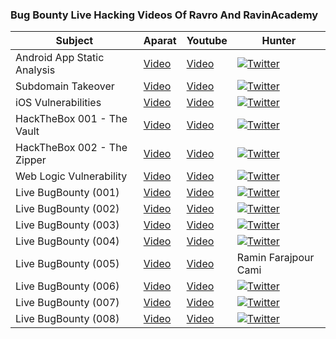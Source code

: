 ### Bug Bounty Live Hacking Videos Of Ravro And RavinAcademy


|Subject|Aparat|Youtube|Hunter|
|----------------------|--------------------|--------------------|------------------
|Android App Static Analysis|[Video](https://www.aparat.com/v/d5kTw)|[Video](https://www.youtube.com/watch?v=Ovj17iY4SxU)|[![Twitter](https://img.shields.io/badge/twitter-@thisismoreti-blue.svg)](https://twitter.com/thisismoreti)
|Subdomain Takeover|[Video](https://www.aparat.com/v/AQVwk)|[Video](https://www.youtube.com/watch?v=_Q8PEt5zVx0)|[![Twitter](https://img.shields.io/badge/twitter-@Sin_Khe-blue.svg)](https://twitter.com/Sin_Khe)
|iOS Vulnerabilities|[Video](https://www.aparat.com/v/3V68g)|[Video](https://www.youtube.com/watch?v=S5Q3X2bGWfM)|[![Twitter](https://img.shields.io/badge/twitter-@Sin_Khe-blue.svg)](https://twitter.com/Sin_Khe)
|HackTheBox 001 - The Vault|[Video](https://www.aparat.com/v/ec126)|[Video](https://www.youtube.com/watch?v=z7puMX4uSqQ)|[![Twitter](https://img.shields.io/badge/twitter-@Sin_Khe-blue.svg)](https://twitter.com/Sin_Khe)
|HackTheBox 002 - The Zipper|[Video](https://www.aparat.com/v/FUa3b)|[Video](https://www.youtube.com/watch?v=VsNyoCBLdY8)|[![Twitter](https://img.shields.io/badge/twitter-@Sin_Khe-blue.svg)](https://twitter.com/Sin_Khe)
|Web Logic Vulnerability|[Video](https://www.aparat.com/v/fVj7v)|[Video](https://www.youtube.com/watch?v=u3f6s7IqR1o)|[![Twitter](https://img.shields.io/badge/twitter-@Sin_Khe-blue.svg)](https://twitter.com/Sin_Khe)
|Live BugBounty (001)|[Video](https://www.aparat.com/v/mJNup)|[Video](https://www.youtube.com/watch?v=HlAohGGZd_4)|[![Twitter](https://img.shields.io/badge/twitter-@Pouyadarabi-blue.svg)](https://twitter.com/Pouyadarabi)
|Live BugBounty (002)|[Video](https://www.aparat.com/v/kDeuN)|[Video](https://www.youtube.com/watch?v=X8o5h44Wr_k)|[![Twitter](https://img.shields.io/badge/twitter-@Amir0x01-blue.svg)](https://twitter.com/Amir0x01)
|Live BugBounty (003)|[Video](https://www.aparat.com/v/rmKdA)|[Video](https://www.youtube.com/watch?v=_ODPRaa3Fig)|[![Twitter](https://img.shields.io/badge/twitter-@r00t98-blue.svg)](https://twitter.com/r00t98)
|Live BugBounty (004)|[Video](https://www.aparat.com/v/U0b6j)|[Video](https://www.youtube.com/watch?v=ZX29qmF7XUc)|[![Twitter](https://img.shields.io/badge/twitter-@meisamrce-blue.svg)](https://twitter.com/meisamrce)
|Live BugBounty (005)|[Video](https://www.aparat.com/v/x9efB)|[Video](https://www.youtube.com/watch?v=VzJj6KiilFk)|Ramin Farajpour Cami
|Live BugBounty (006)|[Video](https://www.aparat.com/v/r0BKD)|[Video](https://www.youtube.com/watch?v=Bb17q9gKdFA)|[![Twitter](https://img.shields.io/badge/twitter-@NaserifardA-blue.svg)](https://twitter.com/NaserifardA)
|Live BugBounty (007)|[Video](https://www.aparat.com/v/nJFmq)|[Video](https://www.youtube.com/watch?v=WLbs_YaleDo)|[![Twitter](https://img.shields.io/badge/twitter-@thisismoreti-blue.svg)](https://twitter.com/thisismoreti)
|Live BugBounty (008)|[Video](https://www.aparat.com/v/7do4w)|[Video](https://www.youtube.com/watch?v=omffrAzf7CI)|[![Twitter](https://img.shields.io/badge/twitter-@NaserifardA-blue.svg)](https://twitter.com/NaserifardA)
